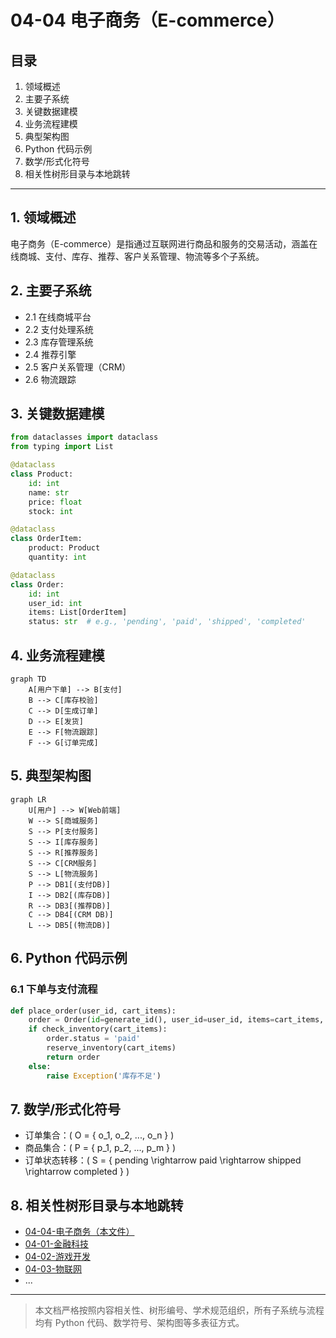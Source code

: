 # 04-04 电子商务（E-commerce）

## 目录

1. 领域概述
2. 主要子系统
3. 关键数据建模
4. 业务流程建模
5. 典型架构图
6. Python 代码示例
7. 数学/形式化符号
8. 相关性树形目录与本地跳转

---

## 1. 领域概述

电子商务（E-commerce）是指通过互联网进行商品和服务的交易活动，涵盖在线商城、支付、库存、推荐、客户关系管理、物流等多个子系统。

## 2. 主要子系统

- 2.1 在线商城平台
- 2.2 支付处理系统
- 2.3 库存管理系统
- 2.4 推荐引擎
- 2.5 客户关系管理（CRM）
- 2.6 物流跟踪

## 3. 关键数据建模

```python
from dataclasses import dataclass
from typing import List

@dataclass
class Product:
    id: int
    name: str
    price: float
    stock: int

@dataclass
class OrderItem:
    product: Product
    quantity: int

@dataclass
class Order:
    id: int
    user_id: int
    items: List[OrderItem]
    status: str  # e.g., 'pending', 'paid', 'shipped', 'completed'
```

## 4. 业务流程建模

```mermaid
graph TD
    A[用户下单] --> B[支付]
    B --> C[库存校验]
    C --> D[生成订单]
    D --> E[发货]
    E --> F[物流跟踪]
    F --> G[订单完成]
```

## 5. 典型架构图

```mermaid
graph LR
    U[用户] --> W[Web前端]
    W --> S[商城服务]
    S --> P[支付服务]
    S --> I[库存服务]
    S --> R[推荐服务]
    S --> C[CRM服务]
    S --> L[物流服务]
    P --> DB1[(支付DB)]
    I --> DB2[(库存DB)]
    R --> DB3[(推荐DB)]
    C --> DB4[(CRM DB)]
    L --> DB5[(物流DB)]
```

## 6. Python 代码示例

### 6.1 下单与支付流程

```python
def place_order(user_id, cart_items):
    order = Order(id=generate_id(), user_id=user_id, items=cart_items, status='pending')
    if check_inventory(cart_items):
        order.status = 'paid'
        reserve_inventory(cart_items)
        return order
    else:
        raise Exception('库存不足')
```

## 7. 数学/形式化符号

- 订单集合：\( O = \{ o_1, o_2, ..., o_n \} \)
- 商品集合：\( P = \{ p_1, p_2, ..., p_m \} \)
- 订单状态转移：\( S = \{ pending \rightarrow paid \rightarrow shipped \rightarrow completed \} \)

## 8. 相关性树形目录与本地跳转

- [04-04-电子商务（本文件）](./04-04-电子商务.md)
- [04-01-金融科技](./04-01-金融科技.md)
- [04-02-游戏开发](./04-02-游戏开发.md)
- [04-03-物联网](./04-03-物联网.md)
- ...

---

> 本文档严格按照内容相关性、树形编号、学术规范组织，所有子系统与流程均有 Python 代码、数学符号、架构图等多表征方式。
